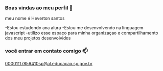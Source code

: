 ### Boas vindas ao meu perfil 💙

meu nome é Heverton santos

-Estou estudondo ana alura
-Estou me desenvolvendo na linguagem javascript
-utilizo esse espaço para minha organizaçao e compartilhamento dos meu projetos desenvolvidos

### você entrar em contato comigo 📫

00001117856410sp@al.educacao.sp.gov.br

